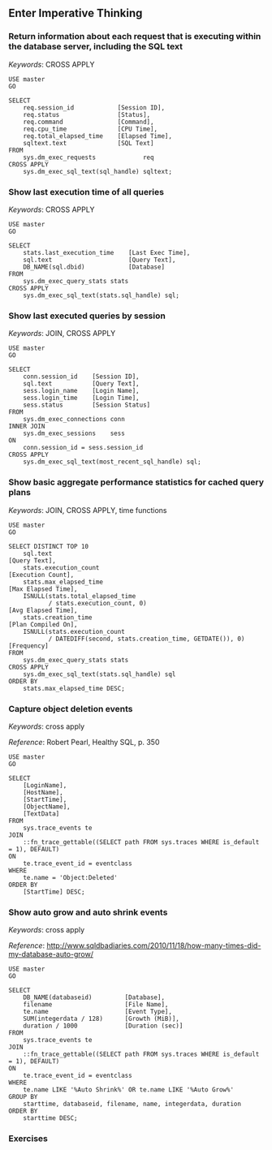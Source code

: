 ## Enter Imperative Thinking

### Return information about each request that is executing within the database server, including the SQL text

*Keywords*: CROSS APPLY

    USE master
    GO

    SELECT
        req.session_id            [Session ID],
        req.status                [Status],
        req.command               [Command],
        req.cpu_time              [CPU Time],
        req.total_elapsed_time    [Elapsed Time],
        sqltext.text              [SQL Text]
    FROM
        sys.dm_exec_requests             req
    CROSS APPLY
        sys.dm_exec_sql_text(sql_handle) sqltext;


### Show last execution time of all queries

*Keywords*: CROSS APPLY

    USE master
    GO

    SELECT
        stats.last_execution_time    [Last Exec Time],
        sql.text                     [Query Text],
        DB_NAME(sql.dbid)            [Database]
    FROM
        sys.dm_exec_query_stats stats
    CROSS APPLY
        sys.dm_exec_sql_text(stats.sql_handle) sql;


### Show last executed queries by session

*Keywords*: JOIN, CROSS APPLY

    USE master
    GO

    SELECT
        conn.session_id    [Session ID],
        sql.text           [Query Text],
        sess.login_name    [Login Name],
        sess.login_time    [Login Time],
        sess.status        [Session Status]
    FROM
        sys.dm_exec_connections conn
    INNER JOIN
        sys.dm_exec_sessions    sess 
    ON
        conn.session_id = sess.session_id
    CROSS APPLY
        sys.dm_exec_sql_text(most_recent_sql_handle) sql;


### Show basic aggregate performance statistics for cached query plans

*Keywords*: JOIN, CROSS APPLY, time functions

    USE master
    GO

    SELECT DISTINCT TOP 10
        sql.text                                                         [Query Text],
        stats.execution_count                                            [Execution Count],
        stats.max_elapsed_time                                           [Max Elapsed Time],
        ISNULL(stats.total_elapsed_time
               / stats.execution_count, 0)                               [Avg Elapsed Time],
        stats.creation_time                                              [Plan Compiled On],
        ISNULL(stats.execution_count
               / DATEDIFF(second, stats.creation_time, GETDATE()), 0)    [Frequency]
    FROM
        sys.dm_exec_query_stats stats
    CROSS APPLY
        sys.dm_exec_sql_text(stats.sql_handle) sql
    ORDER BY
        stats.max_elapsed_time DESC;


### Capture object deletion events

*Keywords*: cross apply

*Reference*: Robert Pearl, Healthy SQL, p. 350

    USE master
    GO

    SELECT
        [LoginName],
        [HostName],
        [StartTime],
        [ObjectName],
        [TextData]
    FROM
        sys.trace_events te
    JOIN
        ::fn_trace_gettable((SELECT path FROM sys.traces WHERE is_default = 1), DEFAULT)
    ON
        te.trace_event_id = eventclass
    WHERE
        te.name = 'Object:Deleted'
    ORDER BY
        [StartTime] DESC;


### Show auto grow and auto shrink events

*Keywords*: cross apply

*Reference*: http://www.sqldbadiaries.com/2010/11/18/how-many-times-did-my-database-auto-grow/

    USE master
    GO

    SELECT
        DB_NAME(databaseid)         [Database],
        filename                    [File Name],
        te.name                     [Event Type],
        SUM(integerdata / 128)      [Growth (MiB)],
        duration / 1000             [Duration (sec)]
    FROM
        sys.trace_events te
    JOIN
        ::fn_trace_gettable((SELECT path FROM sys.traces WHERE is_default = 1), DEFAULT)
    ON
        te.trace_event_id = eventclass
    WHERE
        te.name LIKE '%Auto Shrink%' OR te.name LIKE '%Auto Grow%'
    GROUP BY
        starttime, databaseid, filename, name, integerdata, duration
    ORDER BY
        starttime DESC;


### Exercises

<!-- vim: set fenc=utf-8 spell spl=en ts=4 sw=4 et filetype=markdown : -->
